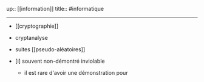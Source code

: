 up:: [[information]]
title::
#informatique 

---
 - [[cryptographie]]
 - cryptanalyse
 - suites [[pseudo-aléatoires]] 

 - [i]  souvent non-démontré inviolable
     - il est rare d'avoir une démonstration pour


